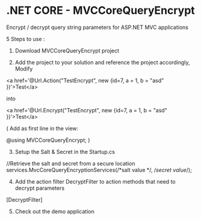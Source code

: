 # .NET CORE - MVCCoreQueryEncrypt
Encrypt / decrypt query string parameters for ASP.NET MVC applications

5 Steps to use :

1. Download MVCCoreQueryEncrypt project

2. Add the project to your solution and reference the project accordingly, Modify

<p>&lt;a href='@Url.Action(&quot;TestEncrypt&quot;, new {id=7, a = 1, b = &quot;asd&quot; })'&gt;Test&lt;/a&gt;</p>

into 

<p>&lt;a href='@Url.Encrypt(&quot;TestEncrypt&quot;, new {id=7, a = 1, b = &quot;asd&quot; })'&gt;Test&lt;/a&gt;</p>
( Add as first line in the view:

@using MVCCoreQueryEncrypt;
)

3. Setup the Salt & Secret in the Startup.cs

//Retrieve the salt and secret from a secure location
 services.MvcCoreQueryEncryptionServices(/*salt value */, /*secret value*/);

4. Add the action filter DecryptFilter to action methods that need to decrypt parameters

[DecryptFilter] 

5. Check out the demo application